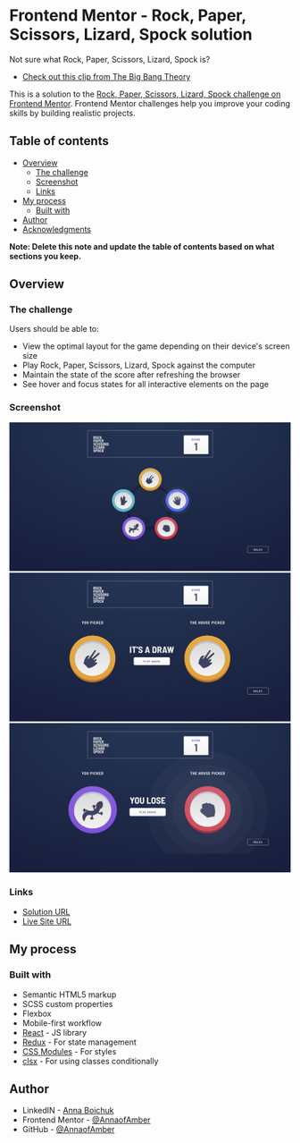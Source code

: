 # Frontend Mentor - Rock, Paper, Scissors, Lizard, Spock solution

Not sure what Rock, Paper, Scissors, Lizard, Spock is? 
- [Check out this clip from The Big Bang Theory](https://www.youtube.com/watch?v=iSHPVCBsnLw)

This is a solution to the [Rock, Paper, Scissors, Lizard, Spock challenge on Frontend Mentor](https://www.frontendmentor.io/challenges/rock-paper-scissors-game-pTgwgvgH). Frontend Mentor challenges help you improve your coding skills by building realistic projects. 

## Table of contents

- [Overview](#overview)
  - [The challenge](#the-challenge)
  - [Screenshot](#screenshot)
  - [Links](#links)
- [My process](#my-process)
  - [Built with](#built-with)
- [Author](#author)
- [Acknowledgments](#acknowledgments)

**Note: Delete this note and update the table of contents based on what sections you keep.**

## Overview

### The challenge

Users should be able to:

- View the optimal layout for the game depending on their device's screen size
- Play Rock, Paper, Scissors, Lizard, Spock against the computer
- Maintain the state of the score after refreshing the browser
- See hover and focus states for all interactive elements on the page

### Screenshot
![](./assets/main_screen.png) 
![](./assets/draw.png) 
![](./assets/lose.png) 

### Links

- [Solution URL](https://github.com/AnnaofAmber/Rock-Paper-Scissors-Lizard-Spock-game)
- [Live Site URL](https://your-live-site-url.com)

## My process

### Built with

- Semantic HTML5 markup
- SCSS custom properties
- Flexbox
- Mobile-first workflow
- [React](https://reactjs.org/) - JS library
- [Redux](https://redux.js.org/) - For state management
- [CSS Modules](https://github.com/css-modules/css-modules) - For styles
- [clsx](https://www.npmjs.com/package/clsx) - For using classes conditionally 


## Author

- LinkedIN - [Anna Boichuk](https://www.linkedin.com/in/anna-boichuk-a6a050238)
- Frontend Mentor - [@AnnaofAmber](https://www.frontendmentor.io/profile/AnnaofAmber)
- GitHub - [@AnnaofAmber](https://github.com/AnnaofAmber)


